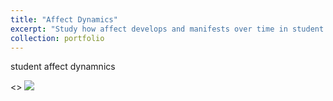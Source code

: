 ```yaml
---
title: "Affect Dynamics"
excerpt: "Study how affect develops and manifests over time in student learning"
collection: portfolio
---
```


student affect dynamnics

<> <img src='/images/500x300.png'>
